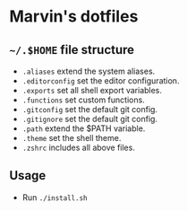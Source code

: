 # Marvin's dotfiles

## `~/.$HOME` file structure

- `.aliases` extend the system aliases.
- `.editorconfig` set the editor configuration.
- `.exports` set all shell export variables.
- `.functions` set custom functions.
- `.gitconfig` set the default git config.
- `.gitignore` set the default git config.
- `.path` extend the $PATH variable.
- `.theme` set the shell theme.
- `.zshrc` includes all above files.

## Usage

- Run `./install.sh`
